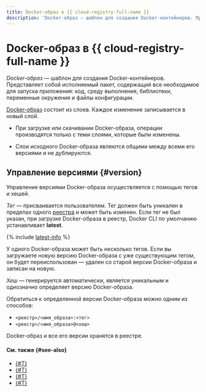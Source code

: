 ```yaml
---
title: Docker-образ в {{ cloud-registry-full-name }}
description: 'Docker-образ — шаблон для создания Docker-контейнеров. Представляет собой исполняемый пакет, содержащий все необходимое для запуска приложения: код, среду выполнения, библиотеки, переменные окружения и файлы конфигурации. Docker-образ состоит из слоев. Каждое изменение записывается в новый слой. При загрузке или скачивании Docker-образа, операции производятся только с теми слоями, которые были изменены.'
---
```


# Docker-образ в {{ cloud-registry-full-name }}

_Docker-образ_ — шаблон для создания Docker-контейнеров. Представляет собой исполняемый пакет, содержащий все необходимое для запуска приложения: код, среду выполнения, библиотеки, переменные окружения и файлы конфигурации.

[Docker-образ](/blog/posts/2022/03/docker-containers) состоит из слоев. Каждое изменение записывается в новый слой.

* При загрузке или скачивании Docker-образа, операции производятся только с теми слоями, которые были изменены.
 
* Слои исходного Docker-образа являются общими между всеми его версиями и не дублируются.

## Управление версиями {#version}

Управление версиями Docker-образа осуществляется с помощью тегов и хешей.

_Тег_ — присваивается пользователем. Тег должен быть уникален в пределах одного [реестра](registry.md) и может быть изменен. Если тег не был указан, при загрузке Docker-образа в реестр, Docker CLI по умолчанию устанавливает **latest**.

{% include [latest-info](../../_includes/container-registry/info-about-latest.md) %}

У одного Docker-образа может быть несколько тегов. Если вы загружаете новую версию Docker-образа с уже существующим тегом, он будет переиспользован — удален со старой версии Docker-образа и записан на новую.

_Хеш_ — генерируется автоматически, является уникальным и однозначно определяет версию Docker-образа.

Обратиться к определенной версии Docker-образа можно одним из способов:
* `<реестр>/<имя_образа>:<тег>`
* `<реестр>/<имя_образа>@<хеш>`

Docker-образ и все его версии хранятся в реестре.

#### См. также {#see-also}

* [{#T}](./art-java.md)
* [{#T}](./art-nodejs.md)
* [{#T}](./art-nuget.md)
* [{#T}](./art-python.md)